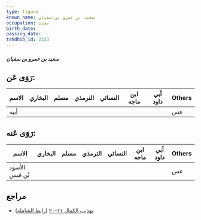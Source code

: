 ```yaml
---
type: figure
known_name: سعيد بن عمرو بن سفيان
occupation: محدث
birth_date:
passing_date:
tahdhib_id: 2333
---
```

##### سعيد بن عمرو بن سفيان

## رَوَى عَن:
| الاسم | البخاري | مسلم | الترمذي | النسائي | ابن ماجه | أبي داود | Others |
| ----- | ------- | ---- | ------- | ------- | -------- | -------- | ------ |
| أبيه  |         |      |         |         |          |          | عس     |
## رَوَى عَنه:
| الاسم          | البخاري | مسلم | الترمذي | النسائي | ابن ماجه | أبي داود | Others |
| -------------- | ------- | ---- | ------- | ------- | -------- | -------- | ------ |
| الأسود بْن قيس |         |      |         |         |          |          | عس     |
## مراجع
- [تهذيب الكمال ١١-٢٠](obsidian://open?vault=Tahdhib-al-Kamal&file=Figures/٢٣٣٣-سعيد%20بن%20عمرو%20بن%20سفيان) ([رابط الشاملة](https://shamela.ws/book/3722/5340))